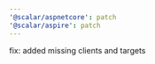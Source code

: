 ```yaml
---
'@scalar/aspnetcore': patch
'@scalar/aspire': patch
---
```


fix: added missing clients and targets
